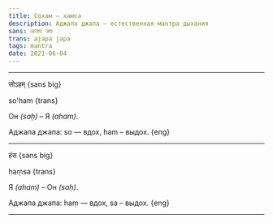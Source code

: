 ```yaml
---
title: Сохам — хамса
description: Аджапа джапа — естественная мантра дыхания 
sans: अजप जप
trans: ajapa japa
tags: mantra
date: 2021-06-04
---
```


----

सोऽहम् {sans big}

so'ham {trans}

Он _(saḥ)_ – Я _(aham)_. 

Аджапа джапа: so — вдох, ham – выдох. {eng}

-----

हंस {sans big}

haṃsa {trans}

Я _(aham)_ – Он _(saḥ)_.    

Аджапа джапа: haṃ — вдох, sa – выдох. {eng}


---